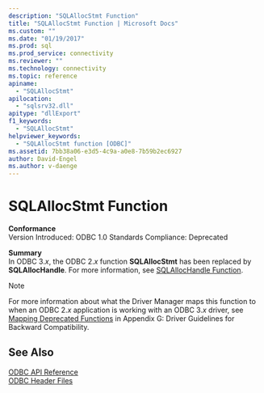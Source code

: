 ```yaml
---
description: "SQLAllocStmt Function"
title: "SQLAllocStmt Function | Microsoft Docs"
ms.custom: ""
ms.date: "01/19/2017"
ms.prod: sql
ms.prod_service: connectivity
ms.reviewer: ""
ms.technology: connectivity
ms.topic: reference
apiname: 
  - "SQLAllocStmt"
apilocation: 
  - "sqlsrv32.dll"
apitype: "dllExport"
f1_keywords: 
  - "SQLAllocStmt"
helpviewer_keywords: 
  - "SQLAllocStmt function [ODBC]"
ms.assetid: 7bb38a06-e3d5-4c9a-a0e8-7b59b2ec6927
author: David-Engel
ms.author: v-daenge
---
```

# SQLAllocStmt Function
**Conformance**  
 Version Introduced: ODBC 1.0 Standards Compliance: Deprecated  
  
 **Summary**  
 In ODBC 3.*x*, the ODBC 2.*x* function **SQLAllocStmt** has been replaced by **SQLAllocHandle**. For more information, see [SQLAllocHandle Function](../../../odbc/reference/syntax/sqlallochandle-function.md).  
  
> [!NOTE]  
>  For more information about what the Driver Manager maps this function to when an ODBC 2.*x* application is working with an ODBC 3.*x* driver, see [Mapping Deprecated Functions](../../../odbc/reference/appendixes/mapping-deprecated-functions.md) in Appendix G: Driver Guidelines for Backward Compatibility.  
  
## See Also  
 [ODBC API Reference](../../../odbc/reference/syntax/odbc-api-reference.md)   
 [ODBC Header Files](../../../odbc/reference/install/odbc-header-files.md)
